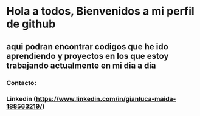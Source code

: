 # Hola a todos, Bienvenidos a mi perfil de github 
## aqui podran encontrar codigos que he ido aprendiendo y proyectos en los que estoy trabajando actualmente en mi dia a dia  




### Contacto: 
### Linkedin (https://www.linkedin.com/in/gianluca-maida-188563219/)

